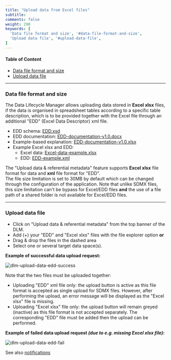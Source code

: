 ```yaml
---
title: "Upload data from Excel files"
subtitle: 
comments: false
weight: 290
keywords: [
  'Data file format and size', '#data-file-format-and-size',
  'Upload data file', '#upload-data-file',
]
---
```


#### Table of Content
- [Data file format and size](#data-file-format-and-size)
- [Upload data file](#upload-data-file)

---

### Data file format and size
The Data Lifecycle Manager allows uploading data stored in **Excel xlsx** files, if the data is organised in spreadsheet tables according to a specific table description, which is to be provided together with the Excel file through an additional "EDD" (Excel Data Descriptor) xml file.

- EDD schema: [EDD.xsd](/dotstatsuite-documentation/using-dlm/upload-data/EDD.xsd)
- EDD documentation: [EDD-documentation-v1.0.docx](/dotstatsuite-documentation/using-dlm/upload-data/EDD-documentation-v1.0.docx)
- Example-based explanation: [EDD-documentation-v1.0.xlsx](/dotstatsuite-documentation/using-dlm/upload-data/EDD-documentation-v1.0.xlsx)
- Example Excel xlsx and EDD: 
  - Excel data: [Excel-data-example.xlsx](/dotstatsuite-documentation/using-dlm/upload-data/Excel-data-example.xlsx)
  - EDD: [EDD-example.xml](/dotstatsuite-documentation/using-dlm/upload-data/EDD-example.xml)

The "Upload data & referential metadata" feature supports **Excel xlsx** file format for data and **xml** file format for "EDD".  
The file size limitation is set to 30MB by default which can be changed through the configuration of the application. Note that unlike SDMX files, this size limitation can't be bypass for Excel/EDD files **and** the use of a file path of a shared folder is not available for Excel/EDD files.

---

### Upload data file
* Click on "Upload data & referential metadata" from the top banner of the DLM.
* Add (+) your "EDD" and "Excel xlxs" files with the file explorer option **or**
* Drag & drop the files in the dashed area 
* Select one or several target data space(s).

**Example of successful data upload request:**

![dlm-upload-data-edd-success](/dotstatsuite-documentation/images/dlm-upload-data-edd-success.png)

Note that the two files must be uploaded together:
* Uploading "EDD" xml file only: the upload button is active as this file format is accepted as single upload for SDMX files. However, after performing the upload, an error message will be displayed as the "Excel xlsx" file is missing.
* Uploading "Excel xlsx" file only: the upload button will remain greyed (inactive) as this file format is not accepted separately. The corresponding "EDD" file must be added then the upload can be performed.

**Example of failed data upload request *(due to e.g. missing Excel xlsx file)*:**

![dlm-upload-data-edd-fail](/dotstatsuite-documentation/images/dlm-upload-data-edd-fail.png)

See also [notifications](/dotstatsuite-documentation/using-dlm/upload-data/upload-data-sdmx-file/#notifications)
